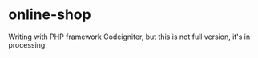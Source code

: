 # online-shop
Writing with PHP framework Codeigniter, but this is not full version, it's in processing.
